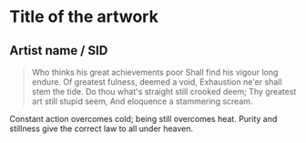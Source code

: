 # Title of the artwork
## Artist name / SID

> Who thinks his great achievements poor
> Shall find his vigour long endure.
> Of greatest fulness, deemed a void,
Exhaustion ne'er shall stem the tide.
Do thou what's straight still crooked deem;
Thy greatest art still stupid seem,
And eloquence a stammering scream.

Constant action overcomes cold; being still overcomes heat. Purity
and stillness give the correct law to all under heaven.

